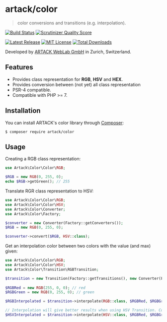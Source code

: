 artack/color
============

> color conversions and transitions (e.g. interpolation).


[![Build Status](https://img.shields.io/travis/ARTACK/color.svg?style=flat)](https://travis-ci.org/ARTACK/color)
[![Scrutinizer Quality Score](https://img.shields.io/scrutinizer/g/artack/color.svg?style=flat)](https://scrutinizer-ci.com/g/artack/color/)

[![Latest Release](https://img.shields.io/packagist/v/artack/color.svg)](https://packagist.org/packages/artack/color)
[![MIT License](https://img.shields.io/packagist/l/artack/color.svg)](http://opensource.org/licenses/MIT)
[![Total Downloads](https://img.shields.io/packagist/dt/artack/color.svg)](https://packagist.org/packages/artack/color)

Developed by [ARTACK WebLab GmbH](https://www.artack.ch) in Zurich, Switzerland.


Features
--------

- Provides class representation for **RGB**, **HSV** and **HEX**.
- Provides conversion between (not yet) all class representation
- PSR-4 compatible.
- Compatible with PHP >= 7.


Installation
------------

You can install ARTACK's color library through [Composer](https://getcomposer.org):

```shell
$ composer require artack/color
```

Usage
-----
Creating a RGB class representation:

```php
use Artack\Color\Color\RGB;

$RGB = new RGB(0, 255, 0);
echo $RGB->getGreen(); // 255
```

Translate RGR class representation to HSV:
```php
use Artack\Color\Color\RGB;
use Artack\Color\Color\HSV;
use Artack\Color\Converter;
use Artack\Color\Factory;

$converter = new Converter(Factory::getConverters());
$RGB = new RGB(0, 255, 0);

$converter->convert($RGB, HSV::class);
```

Get an interpolation color between two colors with the value (and max) given:
```php
use Artack\Color\Color\RGB;
use Artack\Color\Color\HSV;
use Artack\Color\Transition\RGBTransition;

$transition = new Transition(Factory::getTransitions(), new Converter(Factory::getConverters()));
        
$RGBRed = new RGB(255, 0, 0); // red
$RGBGreen = new RGB(0, 255, 0); // green

$RGBInterpolated = $transition->interpolate(RGB::class, $RGBRed, $RGBGreen, 100, 200); // should be ~yellow

// Interpolation will give better results when using HSV Transition. Colors get converted automaticly if needed.
$HSVInterpolated = $transition->interpolate(HSV::class, $RGBRed, $RGBGreen, 100, 200); // should be ~yellow
```